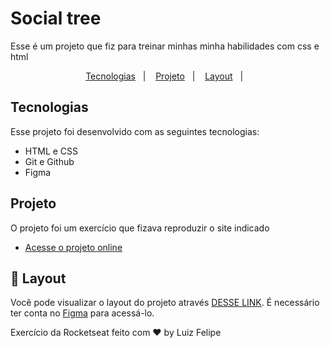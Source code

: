 <h1 aling="center">Social tree</h1>

<p aling="center">Esse é um projeto que fiz para treinar minhas minha habilidades com css e html</p>

<p align="center">
  <a href="#-tecnologias">Tecnologias</a>&nbsp;&nbsp;&nbsp;|&nbsp;&nbsp;&nbsp;
  <a href="#-projeto">Projeto</a>&nbsp;&nbsp;&nbsp;|&nbsp;&nbsp;&nbsp;
  <a href="#-layout">Layout</a>&nbsp;&nbsp;&nbsp;|&nbsp;&nbsp;&nbsp;
</p>

## Tecnologias 

Esse projeto foi desenvolvido com as seguintes tecnologias:

- HTML e CSS
- Git e Github
- Figma

## Projeto 

O projeto foi um exercício que fizava reproduzir o site indicado

- [Acesse o projeto online]()

## 🔖 Layout

Você pode visualizar o layout do projeto através [DESSE LINK](https://www.figma.com/file/yi1ycIyAW8QiGiX9bMFHkU/DD-%2F-Social-links/duplicate). É necessário ter conta no [Figma](https://figma.com) para acessá-lo.

Exercício da Rocketseat feito com ♥ by Luiz Felipe